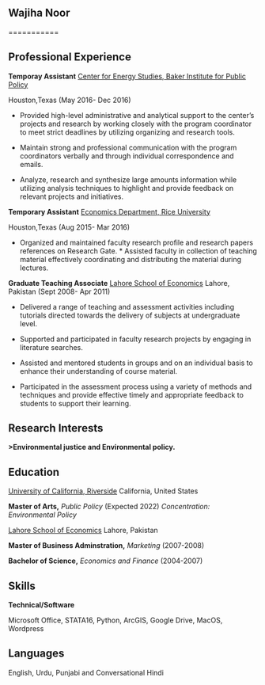## Wajiha Noor
===========


## Professional Experience 


__Temporay Assistant__ [Center for Energy Studies, Baker Institute for Public Policy](https://www.bakerinstitute.org/center-for-energy-studies/) 

Houston,Texas (May 2016- Dec 2016)

* Provided high-level administrative and analytical support to the center’s projects and research by working closely with the program coordinator to meet strict deadlines by utilizing organizing and research tools. 

* Maintain strong and professional communication with the program coordinators verbally and through individual correspondence and emails. 

* Analyze, research and synthesize large amounts information while utilizing analysis techniques to highlight and provide feedback on relevant projects and initiatives.

 __Temporary Assistant__ [Economics Department, Rice University](https://economics.rice.edu/)
 
 Houston,Texas (Aug 2015- Mar 2016) 
 
 * Organized and maintained faculty research profile and research papers references on Research Gate. * Assisted faculty in collection of teaching material effectively coordinating and distributing the material during lectures.
 
 __Graduate Teaching Associate__ [Lahore School of Economics](https://lahoreschoolofeconomics.edu.pk/) Lahore, Pakistan 
  (Sept 2008- Apr 2011) 
  
  * Delivered a range of teaching and assessment activities including tutorials directed towards the delivery of subjects at undergraduate level. 
  
  * Supported and participated in faculty research projects by engaging in literature searches. 
  
  * Assisted and mentored students in groups and on an individual basis to enhance their understanding of course material. 
  
  * Participated in the assessment process using a variety of methods and techniques and provide effective timely and appropriate feedback to students to support their learning. 
  
## Research Interests 
 
  **>Environmental justice and Environmental policy.** 
  
## Education 

  [University of California, Riverside](https://spp.ucr.edu/) California, United States 
  
  __Master of Arts,__ *Public Policy* (Expected 2022) 
  *Concentration: Environmental Policy* 
  
  [Lahore School of Economics](https://lahoreschoolofeconomics.edu.pk/) Lahore, Pakistan 
  
  __Master of Business Adminstration,__ *Marketing* (2007-2008) 
  
  __Bachelor of Science,__ *Economics and Finance* (2004-2007) 
  
## Skills 

  
  __Technical/Software__ 
  
  Microsoft Office, STATA16, Python, ArcGIS, Google Drive, MacOS, Wordpress 
  
## Languages 

  
  English, Urdu, Punjabi and Conversational Hindi
